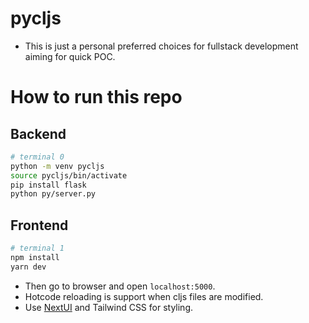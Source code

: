 # pycljs

- This is just a personal preferred choices for fullstack development aiming for quick POC.

# How to run this repo

## Backend

```bash
# terminal 0
python -m venv pycljs
source pycljs/bin/activate 
pip install flask
python py/server.py
```


## Frontend
```bash
# terminal 1
npm install
yarn dev
```

- Then go to browser and open `localhost:5000`.
- Hotcode reloading is support when cljs files are modified.
- Use [NextUI](https://nextui.org/) and Tailwind CSS for styling.
